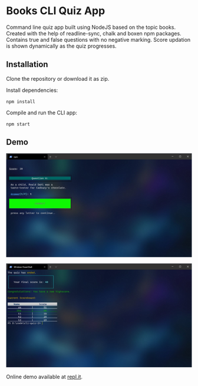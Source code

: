 # Books CLI Quiz App

Command line quiz app built using NodeJS based on the topic books. Created with the help of readline-sync, chalk and boxen npm packages. Contains true and false questions with no negative marking. Score updation is shown dynamically as the quiz progresses. 


## Installation

Clone the repository or download it as zip. 

Install dependencies:

```
npm install
```

Compile and run the CLI app:

```
npm start
```


## Demo

![Demo 1 Cli App](/images/demo.jpg)

![Demo 2 Cli App](/images/demo2.jpg)

Online demo available at [repl.it](https://repl.it/@sh09/bookQuiz?embed=1&output=1).


